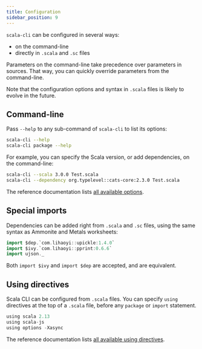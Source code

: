 ```yaml
---
title: Configuration
sidebar_position: 9
---
```


`scala-cli` can be configured in several ways:
- on the command-line
- directly in `.scala` and `.sc` files

Parameters on the command-line take precedence over parameters in sources.
That way, you can quickly override parameters from the command-line.

Note that the configuration options and syntax in `.scala` files is likely
to evolve in the future.

## Command-line

Pass `--help` to any sub-command of `scala-cli` to list its options:
```bash
scala-cli --help
scala-cli package --help
```

For example, you can specify the Scala version, or add dependencies, on the command-line:
```bash
scala-cli --scala 3.0.0 Test.scala
scala-cli --dependency org.typelevel::cats-core:2.3.0 Test.scala
```

The reference documentation lists [all available options](../reference/cli-options.md).

## Special imports

Dependencies can be added right from `.scala` and `.sc` files, using the same
syntax as Ammonite and Metals worksheets:

```scala
import $dep.`com.lihaoyi::upickle:1.4.0`
import $ivy.`com.lihaoyi::pprint:0.6.6`
import ujson._
```

Both `import $ivy` and `import $dep` are accepted, and are equivalent.

## Using directives

Scala CLI can be configured from `.scala` files. You can specify `using` directives at the
top of a `.scala` file, before any `package` or `import` statement.

```scala
using scala 2.13
using scala-js
using options -Xasync
```

The reference documentation lists [all available using directives](../reference/directives.md#using-directives).
